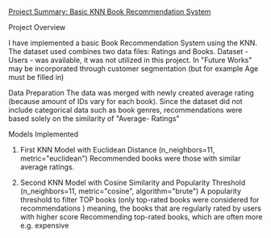 [Project Summary: Basic KNN Book Recommendation System](https://github.com/slepankovamarta/the-git-rocks/blob/901ac98772a65f8586f77237e4becfda925b7c6d/Domaci%20ukol%20VACLAV.ipynb)

Project Overview

I have implemented a basic Book Recommendation System using the KNN. The dataset used combines two data files: Ratings and Books. Dataset - Users - was available, it was not utilized in this project. In "Future Works" may be incorporated  through customer segmentation (but for example Age must be filled in)

Data Preparation
The data was merged with newly created average rating (because amount of IDs vary for each book).
Since the dataset did not include categorical data such as book genres, recommendations were based solely on the similarity of "Average- Ratings"


Models Implemented
1. First KNN Model with Euclidean Distance
(n_neighbors=11, metric="euclidean")
Recommended books were those with similar average ratings.

2. Second KNN Model with Cosine Similarity and Popularity Threshold
(n_neighbors=11, metric="cosine", algorithm="brute")
A popularity threshold to filter TOP books (only top-rated books were considered for recommendations ) meaning, the books that are regularly rated by users with higher score
Recommending top-rated books, which are often more e.g. expensive 
